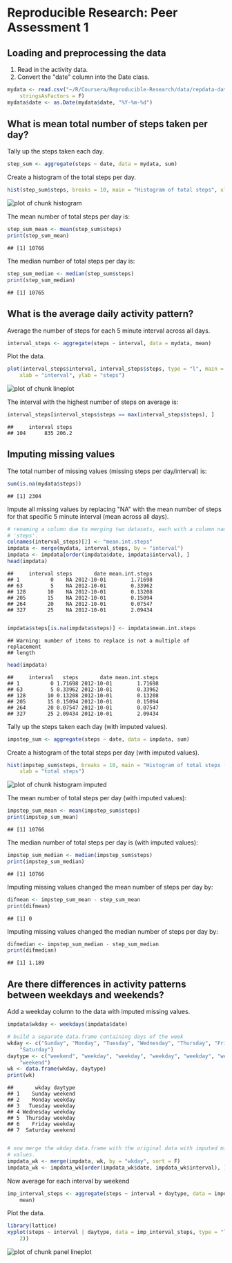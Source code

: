 # Reproducible Research: Peer Assessment 1


## Loading and preprocessing the data
1. Read in the activity data.
2. Convert the "date" column into the Date class.

```r
mydata <- read.csv("~/R/Coursera/Reproducible-Research/data/repdata-data-activity/activity.csv", 
    stringsAsFactors = F)
mydata$date <- as.Date(mydata$date, "%Y-%m-%d")
```



## What is mean total number of steps taken per day?
Tally up the steps taken each day.

```r
step_sum <- aggregate(steps ~ date, data = mydata, sum)
```


Create a histogram of the total steps per day.

```r
hist(step_sum$steps, breaks = 10, main = "Histogram of total steps", xlab = "total steps")
```

![plot of chunk histogram](figure/histogram.png) 


The mean number of total steps per day is:

```r
step_sum_mean <- mean(step_sum$steps)
print(step_sum_mean)
```

```
## [1] 10766
```


The median number of total steps per day is:

```r
step_sum_median <- median(step_sum$steps)
print(step_sum_median)
```

```
## [1] 10765
```





## What is the average daily activity pattern?
Average the number of steps for each 5 minute interval across all days.

```r
interval_steps <- aggregate(steps ~ interval, data = mydata, mean)
```


Plot the data.

```r
plot(interval_steps$interval, interval_steps$steps, type = "l", main = "mean steps per 5-minute interval", 
    xlab = "interval", ylab = "steps")
```

![plot of chunk lineplot](figure/lineplot.png) 


The interval with the highest number of steps on average is:

```r
interval_steps[interval_steps$steps == max(interval_steps$steps), ]
```

```
##     interval steps
## 104      835 206.2
```



## Imputing missing values
The total number of missing values (missing steps per day/interval) is:

```r
sum(is.na(mydata$steps))
```

```
## [1] 2304
```


Impute all missing values by replacing "NA" with the mean number of steps for that specific 5 minute interval (mean across all days).

```r
# renaming a column due to merging two datasets, each with a column named
# 'steps'.
colnames(interval_steps)[2] <- "mean.int.steps"
impdata <- merge(mydata, interval_steps, by = "interval")
impdata <- impdata[order(impdata$date, impdata$interval), ]
head(impdata)
```

```
##     interval steps       date mean.int.steps
## 1          0    NA 2012-10-01        1.71698
## 63         5    NA 2012-10-01        0.33962
## 128       10    NA 2012-10-01        0.13208
## 205       15    NA 2012-10-01        0.15094
## 264       20    NA 2012-10-01        0.07547
## 327       25    NA 2012-10-01        2.09434
```

```r

impdata$steps[is.na(impdata$steps)] <- impdata$mean.int.steps
```

```
## Warning: number of items to replace is not a multiple of replacement
## length
```

```r
head(impdata)
```

```
##     interval   steps       date mean.int.steps
## 1          0 1.71698 2012-10-01        1.71698
## 63         5 0.33962 2012-10-01        0.33962
## 128       10 0.13208 2012-10-01        0.13208
## 205       15 0.15094 2012-10-01        0.15094
## 264       20 0.07547 2012-10-01        0.07547
## 327       25 2.09434 2012-10-01        2.09434
```


Tally up the steps taken each day (with imputed values).

```r
impstep_sum <- aggregate(steps ~ date, data = impdata, sum)
```


Create a histogram of the total steps per day (with imputed values).

```r
hist(impstep_sum$steps, breaks = 10, main = "Histogram of total steps (with imputed values)", 
    xlab = "total steps")
```

![plot of chunk histogram imputed](figure/histogram_imputed.png) 


The mean number of total steps per day (with imputed values):

```r
impstep_sum_mean <- mean(impstep_sum$steps)
print(impstep_sum_mean)
```

```
## [1] 10766
```


The median number of total steps per day is (with imputed values):

```r
impstep_sum_median <- median(impstep_sum$steps)
print(impstep_sum_median)
```

```
## [1] 10766
```



Imputing missing values changed the mean number of steps per day by:

```r
difmean <- impstep_sum_mean - step_sum_mean
print(difmean)
```

```
## [1] 0
```


Imputing missing values changed the median number of steps per day by:

```r
difmedian <- impstep_sum_median - step_sum_median
print(difmedian)
```

```
## [1] 1.189
```


## Are there differences in activity patterns between weekdays and weekends?

Add a weekday column to the data with imputed missing values.

```r
impdata$wkday <- weekdays(impdata$date)

# build a separate data.frame containing days of the week
wkday <- c("Sunday", "Monday", "Tuesday", "Wednesday", "Thursday", "Friday", 
    "Saturday")
daytype <- c("weekend", "weekday", "weekday", "weekday", "weekday", "weekday", 
    "weekend")
wk <- data.frame(wkday, daytype)
print(wk)
```

```
##       wkday daytype
## 1    Sunday weekend
## 2    Monday weekday
## 3   Tuesday weekday
## 4 Wednesday weekday
## 5  Thursday weekday
## 6    Friday weekday
## 7  Saturday weekend
```

```r

# now merge the wkday data.frame with the original data with imputed missing
# values.
impdata_wk <- merge(impdata, wk, by = "wkday", sort = F)
impdata_wk <- impdata_wk[order(impdata_wk$date, impdata_wk$interval), ]
```



Now average for each interval by weekend

```r
imp_interval_steps <- aggregate(steps ~ interval + daytype, data = impdata_wk, 
    mean)
```


Plot the data.

```r
library(lattice)
xyplot(steps ~ interval | daytype, data = imp_interval_steps, type = "l", layout = c(1, 
    2))
```

![plot of chunk panel lineplot](figure/panel_lineplot.png) 

